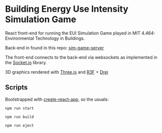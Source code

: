 # Building Energy Use Intensity Simulation Game

React front-end for running the EUI Simulation Game played in MIT 4.464: Environmental Technology in Buildings.

Back-end in found in this repo: [sim-game-server](https://github.com/szvsw/sim-game-server)

The front-end connects to the back-end via websockets as implemented in the [Socket.io](socket.io) library.

3D graphics rendered with [Three.js](threejs.org) and [R3F](https://github.com/pmndrs/react-three-fiber) + [Drei](https://github.com/pmndrs/drei)

## Scripts

Bootstrapped with [create-react-app](https://create-react-app.dev/), so the usuals:

`npm run start`

`npm run build`

`npm run eject`
